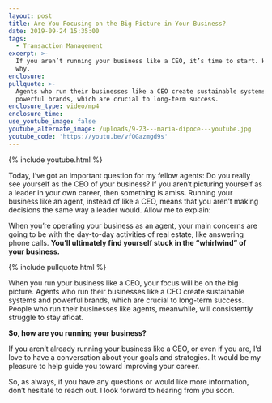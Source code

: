 ```yaml
---
layout: post
title: Are You Focusing on the Big Picture in Your Business?
date: 2019-09-24 15:35:00
tags:
  - Transaction Management
excerpt: >-
  If you aren’t running your business like a CEO, it’s time to start. Here’s
  why.
enclosure:
pullquote: >-
  Agents who run their businesses like a CEO create sustainable systems and
  powerful brands, which are crucial to long-term success.
enclosure_type: video/mp4
enclosure_time:
use_youtube_image: false
youtube_alternate_image: /uploads/9-23---maria-dipoce---youtube.jpg
youtube_code: 'https://youtu.be/vfQGazmgd9s'
---
```


{% include youtube.html %}

Today, I’ve got an important question for my fellow agents: Do you really see yourself as the CEO of your business? If you aren’t picturing yourself as a leader in your own career, then something is amiss. Running your business like an agent, instead of like a CEO, means that you aren’t making decisions the same way a leader would. Allow me to explain:

When you’re operating your business as an agent, your main concerns are going to be with the day-to-day activities of real estate, like answering phone calls. **You’ll ultimately find yourself stuck in the “whirlwind” of your business.&nbsp;**

{% include pullquote.html %}

When you run your business like a CEO, your focus will be on the big picture. Agents who run their businesses like a CEO create sustainable systems and powerful brands, which are crucial to long-term success. People who run their businesses like agents, meanwhile, will consistently struggle to stay afloat.

**So, how are you running your business?**

If you aren’t already running your business like a CEO, or even if you are, I’d love to have a conversation about your goals and strategies. It would be my pleasure to help guide you toward improving your career.

So, as always, if you have any questions or would like more information, don’t hesitate to reach out. I look forward to hearing from you soon.